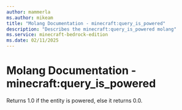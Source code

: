 ```yaml
---
author: mammerla
ms.author: mikeam
title: "Molang Documentation - minecraft:query_is_powered"
description: "Describes the minecraft:query_is_powered molang"
ms.service: minecraft-bedrock-edition
ms.date: 02/11/2025 
---
```


# Molang Documentation - minecraft:query_is_powered

Returns 1.0 if the entity is powered, else it returns 0.0.
